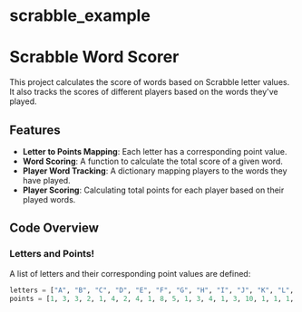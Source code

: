 # scrabble_example

# Scrabble Word Scorer

This project calculates the score of words based on Scrabble letter values. It also tracks the scores of different players based on the words they've played.

## Features

- **Letter to Points Mapping**: Each letter has a corresponding point value.
- **Word Scoring**: A function to calculate the total score of a given word.
- **Player Word Tracking**: A dictionary mapping players to the words they have played.
- **Player Scoring**: Calculating total points for each player based on their played words.

## Code Overview

### Letters and Points!

A list of letters and their corresponding point values are defined:

```python
letters = ["A", "B", "C", "D", "E", "F", "G", "H", "I", "J", "K", "L", "M", "N", "O", "P", "Q", "R", "S", "T", "U", "V", "W", "X", "Y", "Z"]
points = [1, 3, 3, 2, 1, 4, 2, 4, 1, 8, 5, 1, 3, 4, 1, 3, 10, 1, 1, 1, 1, 4, 4, 8, 4, 10]

```
